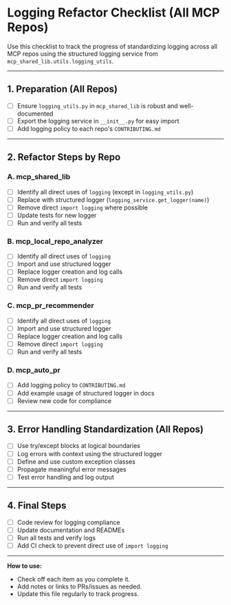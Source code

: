 # Logging Refactor Checklist (All MCP Repos)

Use this checklist to track the progress of standardizing logging across all MCP repos using the structured logging service from `mcp_shared_lib.utils.logging_utils`.

---

## 1. Preparation (All Repos)
- [ ] Ensure `logging_utils.py` in `mcp_shared_lib` is robust and well-documented
- [ ] Export the logging service in `__init__.py` for easy import
- [ ] Add logging policy to each repo's `CONTRIBUTING.md`

---

## 2. Refactor Steps by Repo

### A. mcp_shared_lib
- [ ] Identify all direct uses of `logging` (except in `logging_utils.py`)
- [ ] Replace with structured logger (`logging_service.get_logger(name)`)
- [ ] Remove direct `import logging` where possible
- [ ] Update tests for new logger
- [ ] Run and verify all tests

### B. mcp_local_repo_analyzer
- [ ] Identify all direct uses of `logging`
- [ ] Import and use structured logger
- [ ] Replace logger creation and log calls
- [ ] Remove direct `import logging`
- [ ] Run and verify all tests

### C. mcp_pr_recommender
- [ ] Identify all direct uses of `logging`
- [ ] Import and use structured logger
- [ ] Replace logger creation and log calls
- [ ] Remove direct `import logging`
- [ ] Run and verify all tests

### D. mcp_auto_pr
- [ ] Add logging policy to `CONTRIBUTING.md`
- [ ] Add example usage of structured logger in docs
- [ ] Review new code for compliance

---

## 3. Error Handling Standardization (All Repos)
- [ ] Use try/except blocks at logical boundaries
- [ ] Log errors with context using the structured logger
- [ ] Define and use custom exception classes
- [ ] Propagate meaningful error messages
- [ ] Test error handling and log output

---

## 4. Final Steps
- [ ] Code review for logging compliance
- [ ] Update documentation and READMEs
- [ ] Run all tests and verify logs
- [ ] Add CI check to prevent direct use of `import logging`

---

**How to use:**
- Check off each item as you complete it.
- Add notes or links to PRs/issues as needed.
- Update this file regularly to track progress.
